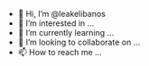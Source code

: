 - 👋 Hi, I’m @leakelibanos
- 👀 I’m interested in ...
- 🌱 I’m currently learning ...
- 💞️ I’m looking to collaborate on ...
- 📫 How to reach me ...

<!---
leakelibanos/leakelibanos is a ✨ special ✨ repository because its `README.md` (this file) appears on your GitHub profile.
You can click the Preview link to take a look at your changes.
--->
